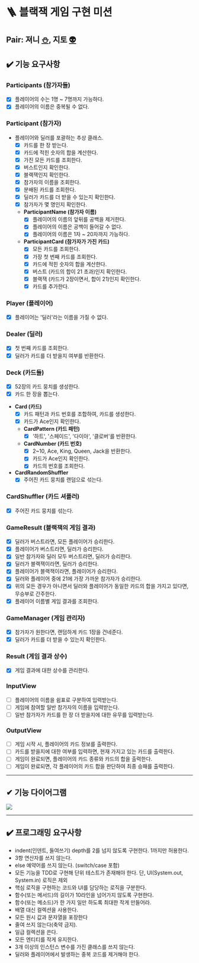 # 🪜 블랙잭 게임 구현 미션

## Pair: 져니 [⛄️](http://github.com/cl8d), 지토 [👽](https://github.com/apptie)

## ✔️ 기능 요구사항

### Participants (참가자들)

- [x] 플레이어의 수는 1명 ~ 7명까지 가능하다.
- [x] 플레이어의 이름은 중복될 수 없다.

### Participant (참가자)

- 플레이어와 딜러를 포괄하는 추상 클래스.
    - [x] 카드를 한 장 받는다.
    - [x] 카드에 적힌 숫자의 합을 계산한다.
    - [x] 가진 모든 카드를 조회한다.
    - [x] 버스트인지 확인한다.
    - [x] 블랙잭인지 확인한다.
    - [x] 참가자의 이름을 조회한다.
    - [x] 분배된 카드를 조회한다.
    - [x] 딜러가 카드를 더 받을 수 있는지 확인한다.
    - [x] 참가자가 몇 명인지 확인한다.
    - **ParticipantName (참가자 이름)**
        - [x] 플레이어의 이름의 앞뒤를 공백을 제거한다.
        - [x] 플레이어의 이름은 공백이 들어갈 수 없다.
        - [x] 플레이어의 이름은 1자 ~ 20자까지 가능하다.
    - **ParticipantCard (참가자가 가진 카드)**
        - [x] 모든 카드를 조회한다.
        - [x] 가장 첫 번째 카드를 조회한다.
        - [x] 카드에 적힌 숫자의 합을 계산한다.
        - [x] 버스트 (카드의 합이 21 초과)인지 확인한다.
        - [x] 블랙잭 (카드가 2장이면서, 합이 21)인지 확인한다.
        - [x] 카드를 추가한다.

### Player (플레이어)

- [x] 플레이어는 '딜러'라는 이름을 가질 수 없다.

### Dealer (딜러)

- [x] 첫 번째 카드를 조회한다.
- [x] 딜러가 카드를 더 받을지 여부를 반환한다.

### Deck (카드들)

- [x] 52장의 카드 뭉치를 생성한다.
- [x] 카드 한 장을 뽑는다.
- **Card (카드)**
    - [x] 카드 패턴과 카드 번호를 조합하여, 카드를 생성한다.
    - [x] 카드가 Ace인지 확인한다.
    - **CardPattern (카드 패턴)**
        - [x] '하트', '스페이드', '다이아', '클로버'를 반환한다.
    - **CardNumber (카드 번호)**
        - [x] 2~10, Ace, King, Queen, Jack을 반환한다.
        - [x] 카드가 Ace인지 확인한다.
        - [x] 카드의 번호를 조회한다.
- **CardRandomShuffler**
    - [x] 주어진 카드 뭉치를 랜덤으로 섞는다.

### CardShuffler (카드 셔플러)

- [x] 주어진 카드 뭉치를 섞는다.

### GameResult (블랙잭의 게임 결과)

- [x] 딜러가 버스트라면, 모든 플레이어가 승리한다.
- [x] 플레이어가 버스트라면, 딜러가 승리한다.
- [x] 일반 참가자와 딜러 모두 버스트라면, 딜러가 승리한다.
- [x] 딜러가 블랙잭이라면, 딜러가 승리한다.
- [x] 플레이어가 블랙잭이라면, 플레이어가 승리한다.
- [x] 딜러와 플레이어 중에 21에 가장 가까운 참가자가 승리한다.
- [x] 위의 모든 경우가 아니면서 딜러와 플레이어가 동일한 카드의 합을 가지고 있다면, 무승부로 간주한다.
- [x] 플레이어 이름별 게임 결과를 조회한다.

### GameManager (게임 관리자)

- [x] 참가자가 원한다면, 랜덤하게 카드 1장을 건네준다.
- [x] 딜러가 카드를 더 받을 수 있는지 확인한다.

### Result (게임 결과 상수)

- [x] 게임 결과에 대한 상수를 관리한다.

### InputView

- [ ] 플레이어의 이름을 쉼표로 구분하여 입력받는다.
- [ ] 게임에 참여할 일반 참가자의 이름을 입력받는다.
- [ ] 일반 참가자가 카드를 한 장 더 받을지에 대한 유무를 입력받는다.

### OutputView

- [ ] 게임 시작 시, 플레이어의 카드 정보를 출력한다.
- [ ] 카드를 받을지에 대한 여부를 입력하면, 현재 가지고 있는 카드를 출력한다.
- [ ] 게임이 완료되면, 플레이어의 카드 종류와 카드의 합을 출력한다.
- [ ] 게임이 완료되면, 각 플레이어의 카드 합을 판단하여 최종 승패를 출력한다.

---

## ✔ 기능 다이어그램

<img src = "https://s3.us-west-2.amazonaws.com/secure.notion-static.com/fc61c841-19f2-40ec-9485-076afd44de74/Untitled.png?X-Amz-Algorithm=AWS4-HMAC-SHA256&X-Amz-Content-Sha256=UNSIGNED-PAYLOAD&X-Amz-Credential=AKIAT73L2G45EIPT3X45%2F20230228%2Fus-west-2%2Fs3%2Faws4_request&X-Amz-Date=20230228T055401Z&X-Amz-Expires=86400&X-Amz-Signature=cd100845afc10ac9bdc0c902cdd7c6156f8dd36e1e94345b2245a4bce7066f8f&X-Amz-SignedHeaders=host&response-content-disposition=filename%3D%22Untitled.png%22&x-id=GetObject">

---

## ✔️ 프로그래밍 요구사항

- indent(인덴트, 들여쓰기) depth를 2를 넘지 않도록 구현한다. 1까지만 허용한다.
- 3항 연산자를 쓰지 않는다.
- else 예약어를 쓰지 않는다. (switch/case 포함)
- 모든 기능을 TDD로 구현해 단위 테스트가 존재해야 한다. 단, UI(System.out, System.in) 로직은 제외
- 핵심 로직을 구현하는 코드와 UI를 담당하는 로직을 구분한다.
- 함수(또는 메서드)의 길이가 10라인을 넘어가지 않도록 구현한다.
- 함수(또는 메소드)가 한 가지 일만 하도록 최대한 작게 만들어라.
- 배열 대신 컬렉션을 사용한다.
- 모든 원시 값과 문자열을 포장한다
- 줄여 쓰지 않는다(축약 금지).
- 일급 컬렉션을 쓴다.
- 모든 엔티티를 작게 유지한다.
- 3개 이상의 인스턴스 변수를 가진 클래스를 쓰지 않는다.
- 딜러와 플레이어에서 발생하는 중복 코드를 제거해야 한다.

